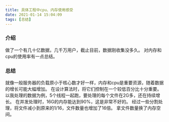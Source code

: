 ```yaml
---
title: 具体工程中cpu、内存使用感受
date: 2021-01-14 15:04:09
tags: [总结]
---
```

### 介绍
做了一个有几十亿数据，几千万用户，截止目前，数据刚收集没多久。
对内存和cpu的使用率有一点总结。

### 总结
就像一般服务器的负载原小于核心数才好一样，内存和cpu是重要资源，随着数据的增长可能大幅增加。
在设计算法时，将它们控制在一个较低百分比十分重要。
以我处理的数据为例，5个线程一起跑，要处理的每个文件在2G多，还在持续增长。
在并发处理时，16G的内存能达到90%，这是非常不好的。
经过一些分割处理，将文件减小到原来的1/16，文件数量也增加了16倍。
拿文件数量换了内存空间。
